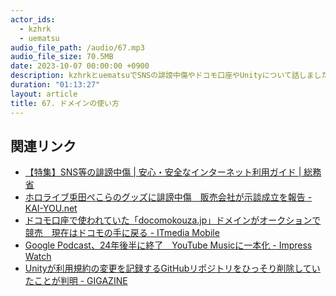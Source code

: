 ```yaml
---
actor_ids:
  - kzhrk
  - uematsu
audio_file_path: /audio/67.mp3
audio_file_size: 70.5MB
date: 2023-10-07 00:00:00 +0900
description: kzhrkとuematsuでSNSの誹謗中傷やドコモ口座やUnityについて話しました。
duration: "01:13:27"
layout: article
title: 67. ドメインの使い方
---
```


<!-- prettier-ignore-start -->
## 関連リンク

- [【特集】SNS等の誹謗中傷 \| 安心・安全なインターネット利用ガイド \| 総務省](https://www.soumu.go.jp/use_the_internet_wisely/special/sns/)
- [ホロライブ兎田ぺこらのグッズに誹謗中傷　販売会社が示談成立を報告 - KAI-YOU.net](https://kai-you.net/article/87808)
- [ドコモ口座で使われていた「docomokouza.jp」ドメインがオークションで競売　現在はドコモの手に戻る - ITmedia Mobile](https://www.itmedia.co.jp/mobile/articles/2309/26/news148.html)
- [Google Podcast、24年後半に終了　YouTube Musicに一本化 - Impress Watch](https://www.watch.impress.co.jp/docs/news/1534585.html)
- [Unityが利用規約の変更を記録するGitHubリポジトリをひっそり削除していたことが判明 - GIGAZINE](https://gigazine.net/news/20230915-unity-deletes-github-tos-repo/)
<!-- prettier-ignore-end -->
